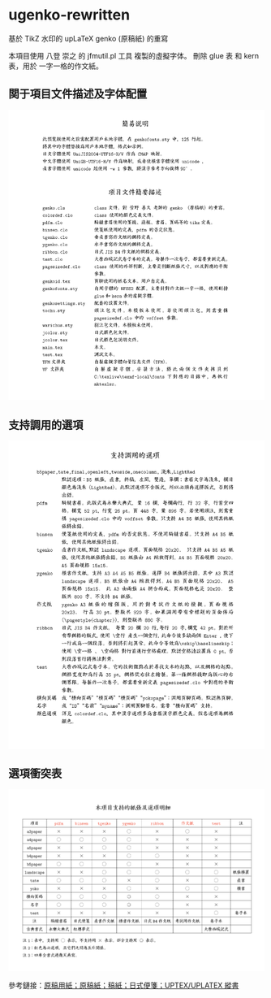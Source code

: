 # ugenko-rewritten
基於 TikZ 水印的 upLaTeX genko (原稿紙) 的重寫

本項目使用 八登 崇之 的 jfmutil.pl 工具 複製的虛擬字体。
刪除 glue 表 和 kern 表，用於 一字一格的作文紙。


## 関于項目文件描述及字体配置
![ReadMe01.pdf](https://github.com/Steve-Cheung-emct/ugenko-rewritten/blob/master/figure/ReadMe01.png)

##  支持調用的選項

![ReadMe02.pdf](https://github.com/Steve-Cheung-emct/ugenko-rewritten/blob/master/figure/ReadMe02.png)

## 選項衝突表

![ReadMe03.pdf](https://github.com/Steve-Cheung-emct/ugenko-rewritten/blob/master/figure/ReadMe03.png)


參考鏈接：[原稿用紙；原稿紙；稿紙；日式便箋；UPTEX/UPLATEX 縱書](https://github.com/Steve-Cheung-emct/genkou-for-uplatex)
